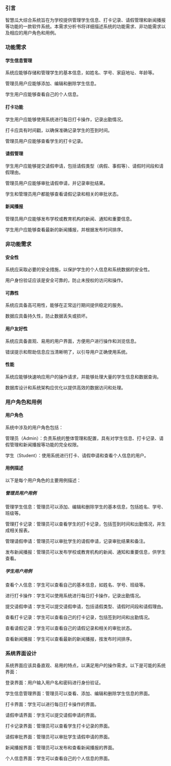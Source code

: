 ### **引言**

智慧瓜大综合系统旨在为学校提供管理学生信息、打卡记录、请假管理和新闻播报等功能的一款软件系统。本需求分析书将详细描述系统的功能需求、非功能需求以及相应的用户角色和用例。

### **功能需求**

#### 学生信息管理

系统应能够存储和管理学生的基本信息，如姓名、学号、家庭地址、年龄等。

管理员用户应能够添加、编辑和删除学生信息。

学生用户应能够查看自己的个人信息。

#### 打卡功能

学生用户应能够使用系统进行每日打卡操作，记录出勤情况。

打卡应具有时间戳，以确保准确记录学生的签到时间。

管理员用户应能够查看学生的打卡记录。

#### 请假管理

学生用户应能够提交请假申请，包括请假类型（病假、事假等）、请假时间段和请假理由。

管理员用户应能够审批请假申请，并记录审批结果。

学生和管理员用户都能够查看请假记录和相关的审批状态。

#### 新闻播报

管理员用户应能够发布学校或教育机构的新闻、通知和重要信息。

学生用户应能够查看最新的新闻播报，并根据发布时间排序。

### **非功能需求**

#### 安全性

系统应采取必要的安全措施，以保护学生的个人信息和系统数据的安全性。

用户身份验证应该是安全可靠的，防止未授权的访问和操作。

#### 可靠性

系统应具备高可用性，能够在正常运行期间提供稳定的服务。

数据应具备持久性，防止数据丢失或损坏。

#### 用户友好性

系统应具备直观、易用的用户界面，方便用户进行操作和浏览信息。

错误提示和帮助信息应当清晰明了，以引导用户正确使用系统。

#### 性能

系统应能够快速响应用户的操作请求，并能够处理大量的学生信息和数据查询。

数据库设计和系统架构应优化以提供高效的数据访问和处理。

### **用户角色和用例**

#### 用户角色

系统中涉及的用户角色包括：

管理员（Admin）：负责系统的整体管理和配置，具有对学生信息、打卡记录、请假管理和新闻播报等功能的完全权限。

学生（Student）：使用系统进行打卡、请假申请和查看个人信息的用户。

#### 用例描述

以下是每个用户角色的主要用例描述：

##### 管理员用户用例

管理学生信息：管理员可以添加、编辑和删除学生的基本信息，包括姓名、学号、班级等。

管理打卡记录：管理员可以查看学生的打卡记录，包括签到时间和出勤情况，并生成相关报表。

管理请假申请：管理员可以审批学生的请假申请，记录审批结果和备注。

发布新闻播报：管理员可以发布学校或教育机构的新闻、通知和重要信息，供学生查看。

##### 学生用户用例

查看个人信息：学生可以查看自己的基本信息，如姓名、学号、班级等。

进行打卡操作：学生可以使用系统进行每日打卡操作，记录出勤情况。

提交请假申请：学生可以提交请假申请，包括请假类型、请假时间段和请假理由。

查看打卡记录：学生可以查看自己的打卡记录，包括签到时间和出勤情况。

查看请假记录：学生可以查看自己的请假记录和相关的审批状态。

查看新闻播报：学生可以查看最新的新闻播报，按发布时间排序。

### **系统界面设计**

系统界面应该具备直观、易用的特点，以满足用户的操作需求。以下是可能的系统界面：

登录界面：用户输入用户名和密码进行身份验证。

学生信息管理界面：管理员可以查看、添加、编辑和删除学生信息的界面。

打卡界面：学生可以进行每日打卡操作的界面。

请假申请界面：学生可以提交请假申请的界面。

打卡记录界面：管理员可以查看学生打卡记录的界面。

请假审批界面：管理员可以审批学生请假申请的界面。

新闻播报界面：管理员可以发布和查看新闻播报的界面。

个人信息界面：学生可以查看自己的个人信息的界面。